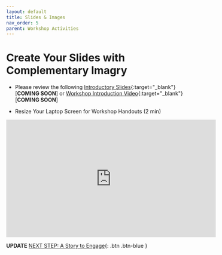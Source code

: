 ```yaml
---
layout: default
title: Slides & Images
nav_order: 5
parent: Workshop Activities
---
```

# Create Your Slides with Complementary Imagry


- Please review the following [Introductory Slides](#){:target="_blank"} [**COMING SOON**] or [Workshop Introduction Video](#){:target="_blank"} [**COMING SOON**]

- Resize Your Laptop Screen for Workshop Handouts (2 min)<br>
<iframe width="560" height="315" src="https://www.youtube.com/embed/Igk5hZUfzN0" title="YouTube video player" frameborder="0" allow="accelerometer; autoplay; clipboard-write; encrypted-media; gyroscope; picture-in-picture" allowfullscreen></iframe>

**UPDATE**
[NEXT STEP: A Story to Engage](story.html){: .btn .btn-blue }
